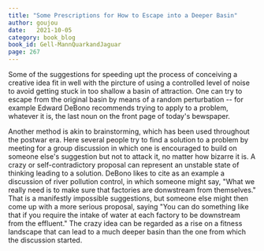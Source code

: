 ```yaml
---
title: "Some Prescriptions for How to Escape into a Deeper Basin"
author: goujou
date:   2021-10-05
category: book_blog
book_id: Gell-MannQuarkandJaguar
page: 267
---
```

Some of the suggestions for speeding upt the process of conceiving a creative idea fit in well with the pircture of using a controlled level of noise to avoid getting stuck in too shallow a basin of attraction.
One can try to escape from the original basin by means of a random perturbation -- for example Edward DeBono recommends trying to apply to a problem, whatever it is, the last noun on the front page of today's bewspaper.

Another method is akin to brainstorming, which has been used throughout the postwar era.
Here several people try to find a solution to a problem by meeting for a group discussion in which one is encouraged to build on someone else's suggestion but not to attack it, no matter how bizarre it is.
A crazy or self-contradictory proposal can represent an unstable state of thinking leading to a solution.
DeBono likes to cite as an example a discussion of river pollution control, in which someone might say, "What we really need is to make sure that factories are donwstream from themselves."
That is a manifestly impossible suggestions, but someone else might then come up with a more serious proposal, saying "You can do something like that if you require the intake of water at each factory to be downstream from the effluent."
The crazy idea can be regarded as a rise on a fitness landscape that can lead to a much deeper basin than the one from which the discussion started.
